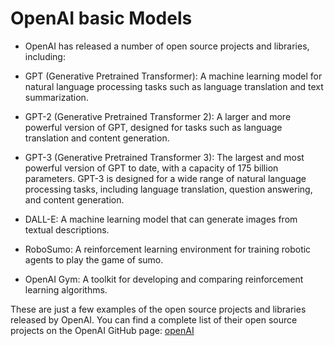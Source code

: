 # OpenAI basic Models

- OpenAI has released a number of open source projects and libraries, including:

- GPT (Generative Pretrained Transformer): A machine learning model for natural language processing tasks such as language translation and text summarization.

- GPT-2 (Generative Pretrained Transformer 2): A larger and more powerful version of GPT, designed for tasks such as language translation and content generation.

- GPT-3 (Generative Pretrained Transformer 3): The largest and most powerful version of GPT to date, with a capacity of 175 billion parameters. GPT-3 is designed for a wide range of natural language processing tasks, including language translation, question answering, and content generation.

- DALL-E: A machine learning model that can generate images from textual descriptions.

- RoboSumo: A reinforcement learning environment for training robotic agents to play the game of sumo.

- OpenAI Gym: A toolkit for developing and comparing reinforcement learning algorithms.

These are just a few examples of the open source projects and libraries released by OpenAI. You can find a complete list of their open source projects on the OpenAI GitHub page: [openAI](https://github.com/openai)
